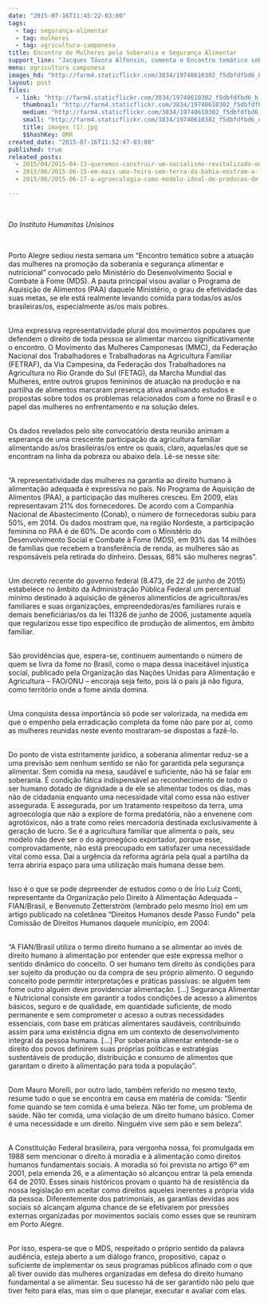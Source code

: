 ```yaml
---
date: "2015-07-16T11:45:22-03:00"
tags:
  - tag: segurança-alimentar
  - tag: mulheres
  - tag: agricultura-camponesa
title: Encontro de Mulheres pela Soberania e Segurança Alimentar
support_line: "Jacques Távora Alfonsin, comenta o Encontro temático sobre a atuação das mulheres na promoção da soberania e segurança alimentar. "
menu: agricultura camponesa
images_hd: "http://farm4.staticflickr.com/3834/19740610302_f5dbfdfbd6_b.jpg"
layout: post
files:
  - link: "http://farm4.staticflickr.com/3834/19740610302_f5dbfdfbd6_b.jpg"
    thumbnail: "http://farm4.staticflickr.com/3834/19740610302_f5dbfdfbd6_t.jpg"
    medium: "http://farm4.staticflickr.com/3834/19740610302_f5dbfdfbd6_z.jpg"
    small: "http://farm4.staticflickr.com/3834/19740610302_f5dbfdfbd6_n.jpg"
    title: images (1).jpg
    $$hashKey: 0RR
created_date: "2015-07-16T11:52:47-03:00"
published: true
releated_posts:
  - 2015/04/2015-04-13-queremos-construir-um-socialismo-revitalizado-onde-desapareca-a-diferenca-de-genero.md
  - 2015/06/2015-06-15-em-mais-uma-feira-sem-terra-da-bahia-mostram-a-forca-da-producao-agroecologica.md
  - 2015/06/2015-06-17-a-agroecologia-como-modelo-ideal-de-producao-de-alimentos.md

---
```

<p>&nbsp;</p>

<p><em>Do Instituto Humanitas Unisinos</em></p>

<p>&nbsp;</p>

<p>Porto Alegre sediou nesta semana um &ldquo;Encontro tem&aacute;tico sobre a atua&ccedil;&atilde;o das mulheres na promo&ccedil;&atilde;o da soberania e seguran&ccedil;a alimentar e nutricional&rdquo; convocado pelo Minist&eacute;rio do Desenvolvimento Social e Combate &agrave; Fome (MDS). A pauta principal visou avaliar o Programa de Aquisi&ccedil;&atilde;o de Alimentos (PAA) daquele Minist&eacute;rio, o grau de efetividade das suas metas, se ele est&aacute; realmente levando comida para todas/os as/os brasileiras/os, especialmente as/os mais pobres.</p>

<p><br />
Uma expressiva representatividade plural dos movimentos populares que defendem o direito de toda pessoa se alimentar marcou significativamente o encontro. O Movimento das Mulheres Camponesas (MMC), da Federa&ccedil;&atilde;o Nacional dos Trabalhadores e Trabalhadoras na Agricultura Familiar (FETRAF), da Via Campesina, da Federa&ccedil;&atilde;o dos Trabalhadores na Agricultura no Rio Grande do Sul (FETAG), da Marcha Mundial das Mulheres, entre outros grupos femininos de atua&ccedil;&atilde;o na produ&ccedil;&atilde;o e na partilha de alimentos marcaram presen&ccedil;a ativa analisando estudos e propostas sobre todos os problemas relacionados com a fome no Brasil e o papel das mulheres no enfrentamento e na solu&ccedil;&atilde;o deles.</p>

<p><br />
Os dados revelados pelo site convocat&oacute;rio desta reuni&atilde;o animam a esperan&ccedil;a de uma crescente participa&ccedil;&atilde;o da agricultura familiar alimentando as/os brasileiras/os entre os quais, claro, aquelas/es que se encontram na linha da pobreza ou abaixo dela. L&ecirc;-se nesse site:</p>

<p><br />
&ldquo;A representatividade das mulheres na garantia ao direito humano &agrave; alimenta&ccedil;&atilde;o adequada &eacute; expressiva no pa&iacute;s. No Programa de Aquisi&ccedil;&atilde;o de Alimentos (PAA), a participa&ccedil;&atilde;o das mulheres cresceu. Em 2009, elas representavam 21% dos fornecedores. De acordo com a Companhia Nacional de Abastecimento (Conab), o n&uacute;mero de fornecedoras subiu para 50%, em 2014. Os dados mostram que, na regi&atilde;o Nordeste, a participa&ccedil;&atilde;o feminina no PAA &eacute; de 60%. De acordo com o Minist&eacute;rio do Desenvolvimento Social e Combate &agrave; Fome (MDS), em 93% das 14 milh&otilde;es de fam&iacute;lias que recebem a transfer&ecirc;ncia de renda, as mulheres s&atilde;o as respons&aacute;veis pela retirada do dinheiro. Dessas, 68% s&atilde;o mulheres negras&rdquo;.</p>

<p><br />
Um decreto recente do governo federal (8.473, de 22 de junho de 2015) estabelece no &acirc;mbito da Administra&ccedil;&atilde;o P&uacute;blica Federal um percentual m&iacute;nimo destinado &agrave; aquisi&ccedil;&atilde;o de g&ecirc;neros aliment&iacute;cios de agricultoras/es familiares e suas organiza&ccedil;&otilde;es, empreendedoras/es familiares rurais e demais benefici&aacute;rias/os da lei 11326 de junho de 2006, justamente aquela que regularizou esse tipo espec&iacute;fico de produ&ccedil;&atilde;o de alimentos, em &acirc;mbito familiar.</p>

<p><br />
S&atilde;o provid&ecirc;ncias que, espera-se, continuem aumentando o n&uacute;mero de quem se livra da fome no Brasil, como o mapa dessa inaceit&aacute;vel injusti&ccedil;a social, publicado pela Organiza&ccedil;&atilde;o das Na&ccedil;&otilde;es Unidas para Alimenta&ccedil;&atilde;o e Agricultura &ndash; FAO/ONU &ndash; encoraja seja feito, pois l&aacute; o pa&iacute;s j&aacute; n&atilde;o figura, como territ&oacute;rio onde a fome ainda domina.</p>

<p><br />
Uma conquista dessa import&acirc;ncia s&oacute; pode ser valorizada, na medida em que o empenho pela erradica&ccedil;&atilde;o completa da fome n&atilde;o pare por a&iacute;, como as mulheres reunidas neste evento mostraram-se dispostas a faz&ecirc;-lo.</p>

<p><br />
Do ponto de vista estritamente jur&iacute;dico, a soberania alimentar reduz-se a uma previs&atilde;o sem nenhum sentido se n&atilde;o for garantida pela seguran&ccedil;a alimentar. Sem comida na mesa, saud&aacute;vel e suficiente, n&atilde;o h&aacute; se falar em soberania. &Eacute; condi&ccedil;&atilde;o f&aacute;tica indispens&aacute;vel ao reconhecimento de todo o ser humano dotado de dignidade a de ele se alimentar todos os dias, mas n&atilde;o de cidadania enquanto uma necessidade vital como essa n&atilde;o estiver assegurada. E assegurada, por um tratamento respeitoso da terra, uma agroecologia que n&atilde;o a explore de forma predat&oacute;ria, n&atilde;o a envenene com agrot&oacute;xicos, n&atilde;o a trate como reles mercadoria destinada exclusivamente &agrave; gera&ccedil;&atilde;o de lucro. Se &eacute; a agricultura familiar que alimenta o pa&iacute;s, seu modelo n&atilde;o deve ser o do agroneg&oacute;cio exportador, porque esse, comprovadamente, n&atilde;o est&aacute; preocupado em satisfazer uma necessidade vital como essa. Da&iacute; a urg&ecirc;ncia da reforma agr&aacute;ria pela qual a partilha da terra abriria espa&ccedil;o para uma utiliza&ccedil;&atilde;o mais humana desse bem.</p>

<p><br />
Isso &eacute; o que se pode depreender de estudos como o de &Iacute;rio Luiz Conti, representante da Organiza&ccedil;&atilde;o pelo Direito &agrave; Alimenta&ccedil;&atilde;o Adequada &ndash; FIAN/Brasil, e Benvenuto Zetterstr&ouml;m (lembrado pelo mesmo &Iacute;rio) em um artigo publicado na colet&acirc;nea &ldquo;Direitos Humanos desde Passo Fundo&rdquo; pela Comiss&atilde;o de Direitos Humanos daquele munic&iacute;pio, em 2004:</p>

<p><br />
&ldquo;A FIAN/Brasil utiliza o termo direito humano a se alimentar ao inv&eacute;s de direito humano &agrave; alimenta&ccedil;&atilde;o por entender que este expressa melhor o sentido din&acirc;mico do conceito. O ser humano tem direito &agrave;s condi&ccedil;&otilde;es para ser sujeito da produ&ccedil;&atilde;o ou da compra de seu pr&oacute;prio alimento. O segundo conceito pode permitir interpreta&ccedil;&otilde;es e pr&aacute;ticas passivas: se algu&eacute;m tem fome outro algu&eacute;m deve providenciar alimenta&ccedil;&atilde;o. [&hellip;] Seguran&ccedil;a Alimentar e Nutricional consiste em garantir a todos condi&ccedil;&otilde;es de acesso a alimentos b&aacute;sicos, seguro e de qualidade, em quantidade suficiente, de modo permanente e sem comprometer o acesso a outras necessidades essenciais, com base em pr&aacute;ticas alimentares saud&aacute;veis, contribuindo assim para uma exist&ecirc;ncia digna em um contexto de desenvolvimento integral da pessoa humana. [&hellip;] Por soberania alimentar entende-se o direito dos povos definirem suas pr&oacute;prias pol&iacute;ticas e estrat&eacute;gias sustent&aacute;veis de produ&ccedil;&atilde;o, distribui&ccedil;&atilde;o e consumo de alimentos que garantam o direito &agrave; alimenta&ccedil;&atilde;o para toda a popula&ccedil;&atilde;o&rdquo;.</p>

<p><br />
Dom Mauro Morelli, por outro lado, tamb&eacute;m referido no mesmo texto, resume tudo o que se encontra em causa em mat&eacute;ria de comida: &ldquo;Sentir fome quando se tem comida &eacute; uma beleza. N&atilde;o ter fome, um problema de sa&uacute;de. N&atilde;o ter comida, uma viola&ccedil;&atilde;o de um direito humano b&aacute;sico. Comer &eacute; uma necessidade e um direito. Ningu&eacute;m vive sem p&atilde;o e sem beleza&rdquo;.</p>

<p><br />
A Constitui&ccedil;&atilde;o Federal brasileira, para vergonha nossa, foi promulgada em 1988 sem mencionar o direito &agrave; moradia e &agrave; alimenta&ccedil;&atilde;o como direitos humanos fundamentais sociais. A moradia s&oacute; foi prevista no artigo 6&ordm; em 2001, pela emenda 26, e a alimenta&ccedil;&atilde;o s&oacute; alcan&ccedil;ou entrar l&aacute; pela emenda 64 de 2010. Esses sinais hist&oacute;ricos provam o quanto h&aacute; de resist&ecirc;ncia da nossa legisla&ccedil;&atilde;o em aceitar como direitos aqueles inerentes a pr&oacute;pria vida da pessoa. Diferentemente dos patrimoniais, as garantias devidas aos sociais s&oacute; alcan&ccedil;am alguma chance de se efetivarem por press&otilde;es externas organizadas por movimentos sociais como esses que se reuniram em Porto Alegre.</p>

<p><br />
Por isso, espera-se que o MDS, respeitado o pr&oacute;prio sentido da palavra audi&ecirc;ncia, esteja aberto a um di&aacute;logo franco, propositivo, capaz o suficiente de implementar os seus programas p&uacute;blicos afinado com o que ali tiver ouvido das mulheres organizadas em defesa do direito humano fundamental a se alimentar. Seu sucesso h&aacute; de ser garantido n&atilde;o pelo que tiver feito para elas, mas sim o que planejar, executar e avaliar com elas.</p>
